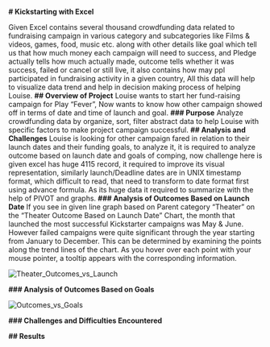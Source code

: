 **# Kickstarting with Excel**

Given Excel contains several thousand crowdfunding data related to fundraising campaign in various category and subcategories like Films & videos, games, food, music etc. along with other details like goal which tell us that how much money each campaign will need to success,  and Pledge actually tells how much actually made, outcome tells whether it was success,  failed or cancel or still live, it also contains how may ppl participated in fundraising activity in a given country, All this data will help to visualize data trend and help in decision making process of helping Louise. 
**## Overview of Project**
Louise wants to start her fund-raising campaign for Play “Fever”, Now wants to know how other campaign showed off in terms of date and time of launch and goal.
**### Purpose**
Analyze crowdfunding data by organize, sort, filter abstract data to help Louise with specific factors to make project campaign successful. 
**## Analysis and Challenges**
Louise is looking for other campaign fared in relation to their launch dates and their funding goals, to analyze it, it is required to analyze outcome based on launch date and goals of comping, now challenge here is given excel has huge 4115 record, it required to improve its visual representation, similarly launch/Deadline dates are in UNIX timestamp format, which difficult to read, that need to transform to date format first using advance formula. As its huge data it required to summarize with the help of PIVOT and graphs.
**### Analysis of Outcomes Based on Launch Date**
If you see in given line graph based on Parent category “Theater” on the “Theater Outcome Based on Launch Date” Chart, the month that launched the most successful Kickstarter campaigns was May & June. However failed campaigns were quite significant through the year starting from January to December. This can be determined by examining the points along the trend lines of the chart. As you hover over each point with your mouse pointer, a tooltip appears with the corresponding information.

![Theater_Outcomes_vs_Launch](https://user-images.githubusercontent.com/91766890/137613488-f2d6a465-3141-4d65-ad12-24a3eb6cfded.png)

**### Analysis of Outcomes Based on Goals**



![Outcomes_vs_Goals](https://user-images.githubusercontent.com/91766890/137613494-2e03a392-5ed8-47c7-b0ae-e438616e733c.png)

**### Challenges and Difficulties Encountered**

**## Results**
